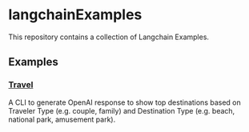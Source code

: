 # langchainExamples

This repository contains a collection of Langchain Examples.

## Examples
### [Travel](https://github.com/rakishika/langchainExamples/travel.py)
A CLI to generate OpenAI response to show top destinations based on Traveler Type (e.g. couple, family) and Destination Type (e.g. beach, national park, amusement park).

